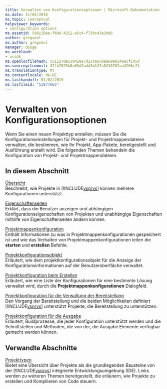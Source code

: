```yaml
---
title: Verwalten von Konfigurationsoptionen | Microsoft-Dokumentation
ms.date: 11/04/2016
ms.topic: conceptual
helpviewer_keywords:
- configuration options
ms.assetid: 596c28ee-f48d-4252-a5c4-f730c43a39e6
author: gregvanl
ms.author: gregvanl
manager: douge
ms.workload:
- vssdk
ms.openlocfilehash: c515270e530428e7d23ce6c8ea698024eecf145d
ms.sourcegitcommit: 37fb7075b0a65d2add3b137a5230767aa3266c74
ms.translationtype: MT
ms.contentlocale: de-DE
ms.lasthandoff: 01/02/2019
ms.locfileid: "53877665"
---
```

# <a name="managing-configuration-options"></a>Verwalten von Konfigurationsoptionen
Wenn Sie einen neuen Projekttyp erstellen, müssen Sie die Konfigurationseinstellungen für Projekt- und Projektmappendateien verwalten, die bestimmen, wie Ihr Projekt, App-Pakete, bereitgestellt und Ausführung erstellt wird. Die folgenden Themen behandeln die Konfiguration von Projekt- und Projektmappendateien.  
  
## <a name="in-this-section"></a>In diesem Abschnitt  
 [Übersicht](../../extensibility/internals/configuration-options-overview.md)  
 Beschreibt, wie Projekte in [!INCLUDE[vsprvs](../../code-quality/includes/vsprvs_md.md)] können mehrere Konfigurationen unterstützt.  
  
 [Eigenschaftenseiten](../../extensibility/internals/property-pages.md)  
 Erklärt, dass die Benutzer anzeigen und abhängigen Konfigurationseigenschaften von Projekten und unabhängige Eigenschaften mithilfe von Eigenschaftenseiten ändern können.  
  
 [Projektmappenkonfiguration](../../extensibility/internals/solution-configuration.md)  
 Enthält Informationen zu was in Projektmappenkonfigurationen gespeichert ist und wie das Verhalten von Projektmappenkonfigurationen leiten die **starten** und **erstellen** Befehle.  
  
 [Projektkonfigurationsobjekt](../../extensibility/internals/project-configuration-object.md)  
 Erläutert, wie dem projektkonfigurationsobjekt für die Anzeige der Konfigurationsinformationen auf der Benutzeroberfläche verwaltet.  
  
 [Projektkonfiguration beim Erstellen](../../extensibility/internals/project-configuration-for-building.md)  
 Erläutert, wie eine Liste der Konfigurationen für eine bestimmte Lösung verwaltet wird, durch die **Projektmappenkonfigurationen** Dialogfeld.  
  
 [Projektkonfiguration für die Verwaltung der Bereitstellung](../../extensibility/internals/project-configuration-for-managing-deployment.md)  
 Den Vorgang der Bereitstellung und die beiden Möglichkeiten definiert [!INCLUDE[vsprvs](../../code-quality/includes/vsprvs_md.md)] unterstützt Projekte, die Bereitstellung zu unterstützen.  
  
 [Projektkonfiguration für die Ausgabe](../../extensibility/internals/project-configuration-for-output.md)  
 Erläutert, Buildprozesse, die jeder Konfiguration unterstützt werden und die Schnittstellen und Methoden, die von der, die Ausgabe Elemente verfügbar gemacht werden können.  
  
## <a name="related-sections"></a>Verwandte Abschnitte  
 [Projekttypen](../../extensibility/internals/project-types.md)  
 Bietet eine Übersicht über Projekte als die grundlegenden Bausteine von der [!INCLUDE[vsprvs](../../code-quality/includes/vsprvs_md.md)] integrierte Entwicklungsumgebung (IDE). Links werden zu weiteren Themen bereitgestellt, die erläutern, wie Projekte zu erstellen und Kompilieren von Code steuern.